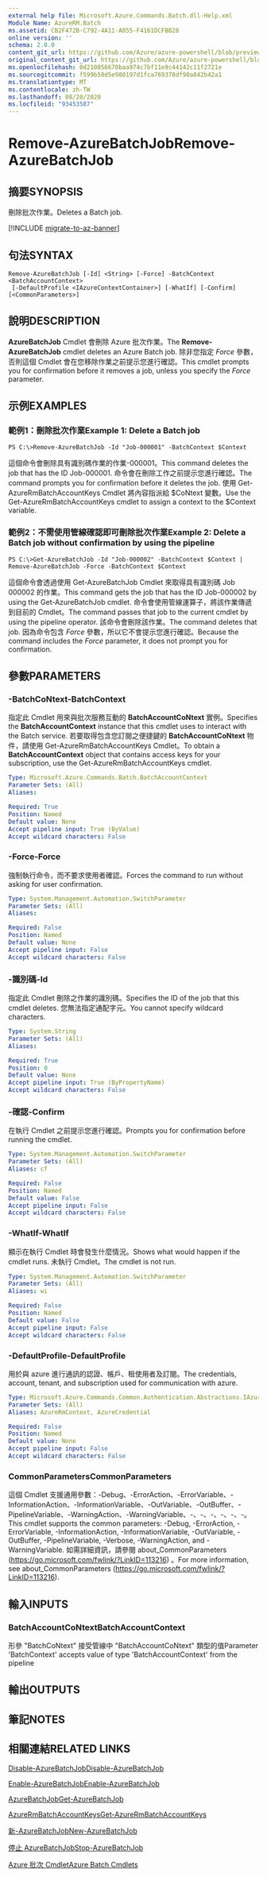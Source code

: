 ```yaml
---
external help file: Microsoft.Azure.Commands.Batch.dll-Help.xml
Module Name: AzureRM.Batch
ms.assetid: CB2F472B-C792-4A11-A055-F4161DCFBB28
online version: ''
schema: 2.0.0
content_git_url: https://github.com/Azure/azure-powershell/blob/preview/src/ResourceManager/AzureBatch/Commands.Batch/help/Remove-AzureBatchJob.md
original_content_git_url: https://github.com/Azure/azure-powershell/blob/preview/src/ResourceManager/AzureBatch/Commands.Batch/help/Remove-AzureBatchJob.md
ms.openlocfilehash: 0d210056670baa974c7bf11e9c44142c11f2721e
ms.sourcegitcommit: f599b50d5e980197d1fca769378df90a842b42a1
ms.translationtype: MT
ms.contentlocale: zh-TW
ms.lasthandoff: 08/20/2020
ms.locfileid: "93453587"
---
```

# <span data-ttu-id="d719c-101">Remove-AzureBatchJob</span><span class="sxs-lookup"><span data-stu-id="d719c-101">Remove-AzureBatchJob</span></span>

## <span data-ttu-id="d719c-102">摘要</span><span class="sxs-lookup"><span data-stu-id="d719c-102">SYNOPSIS</span></span>
<span data-ttu-id="d719c-103">刪除批次作業。</span><span class="sxs-lookup"><span data-stu-id="d719c-103">Deletes a Batch job.</span></span>

[!INCLUDE [migrate-to-az-banner](../../includes/migrate-to-az-banner.md)]

## <span data-ttu-id="d719c-104">句法</span><span class="sxs-lookup"><span data-stu-id="d719c-104">SYNTAX</span></span>

```
Remove-AzureBatchJob [-Id] <String> [-Force] -BatchContext <BatchAccountContext>
 [-DefaultProfile <IAzureContextContainer>] [-WhatIf] [-Confirm] [<CommonParameters>]
```

## <span data-ttu-id="d719c-105">說明</span><span class="sxs-lookup"><span data-stu-id="d719c-105">DESCRIPTION</span></span>
<span data-ttu-id="d719c-106">**AzureBatchJob** Cmdlet 會刪除 Azure 批次作業。</span><span class="sxs-lookup"><span data-stu-id="d719c-106">The **Remove-AzureBatchJob** cmdlet deletes an Azure Batch job.</span></span>
<span data-ttu-id="d719c-107">除非您指定 *Force* 參數，否則這個 Cmdlet 會在您移除作業之前提示您進行確認。</span><span class="sxs-lookup"><span data-stu-id="d719c-107">This cmdlet prompts you for confirmation before it removes a job, unless you specify the *Force* parameter.</span></span>

## <span data-ttu-id="d719c-108">示例</span><span class="sxs-lookup"><span data-stu-id="d719c-108">EXAMPLES</span></span>

### <span data-ttu-id="d719c-109">範例1：刪除批次作業</span><span class="sxs-lookup"><span data-stu-id="d719c-109">Example 1: Delete a Batch job</span></span>
```
PS C:\>Remove-AzureBatchJob -Id "Job-000001" -BatchContext $Context
```

<span data-ttu-id="d719c-110">這個命令會刪除具有識別碼作業的作業-000001。</span><span class="sxs-lookup"><span data-stu-id="d719c-110">This command deletes the job that has the ID Job-000001.</span></span>
<span data-ttu-id="d719c-111">命令會在刪除工作之前提示您進行確認。</span><span class="sxs-lookup"><span data-stu-id="d719c-111">The command prompts you for confirmation before it deletes the job.</span></span>
<span data-ttu-id="d719c-112">使用 Get-AzureRmBatchAccountKeys Cmdlet 將內容指派給 $CoNtext 變數。</span><span class="sxs-lookup"><span data-stu-id="d719c-112">Use the Get-AzureRmBatchAccountKeys cmdlet to assign a context to the $Context variable.</span></span>

### <span data-ttu-id="d719c-113">範例2：不需使用管線確認即可刪除批次作業</span><span class="sxs-lookup"><span data-stu-id="d719c-113">Example 2: Delete a Batch job without confirmation by using the pipeline</span></span>
```
PS C:\>Get-AzureBatchJob -Id "Job-000002" -BatchContext $Context | Remove-AzureBatchJob -Force -BatchContext $Context
```

<span data-ttu-id="d719c-114">這個命令會透過使用 Get-AzureBatchJob Cmdlet 來取得具有識別碼 Job 000002 的作業。</span><span class="sxs-lookup"><span data-stu-id="d719c-114">This command gets the job that has the ID Job-000002 by using the Get-AzureBatchJob cmdlet.</span></span>
<span data-ttu-id="d719c-115">命令會使用管線運算子，將該作業傳遞到目前的 Cmdlet。</span><span class="sxs-lookup"><span data-stu-id="d719c-115">The command passes that job to the current cmdlet by using the pipeline operator.</span></span>
<span data-ttu-id="d719c-116">該命令會刪除該作業。</span><span class="sxs-lookup"><span data-stu-id="d719c-116">The command deletes that job.</span></span>
<span data-ttu-id="d719c-117">因為命令包含 *Force* 參數，所以它不會提示您進行確認。</span><span class="sxs-lookup"><span data-stu-id="d719c-117">Because the command includes the *Force* parameter, it does not prompt you for confirmation.</span></span>

## <span data-ttu-id="d719c-118">參數</span><span class="sxs-lookup"><span data-stu-id="d719c-118">PARAMETERS</span></span>

### <span data-ttu-id="d719c-119">-BatchCoNtext</span><span class="sxs-lookup"><span data-stu-id="d719c-119">-BatchContext</span></span>
<span data-ttu-id="d719c-120">指定此 Cmdlet 用來與批次服務互動的 **BatchAccountCoNtext** 實例。</span><span class="sxs-lookup"><span data-stu-id="d719c-120">Specifies the **BatchAccountContext** instance that this cmdlet uses to interact with the Batch service.</span></span>
<span data-ttu-id="d719c-121">若要取得包含您訂閱之便捷鍵的 **BatchAccountCoNtext** 物件，請使用 Get-AzureRmBatchAccountKeys Cmdlet。</span><span class="sxs-lookup"><span data-stu-id="d719c-121">To obtain a **BatchAccountContext** object that contains access keys for your subscription, use the Get-AzureRmBatchAccountKeys cmdlet.</span></span>

```yaml
Type: Microsoft.Azure.Commands.Batch.BatchAccountContext
Parameter Sets: (All)
Aliases: 

Required: True
Position: Named
Default value: None
Accept pipeline input: True (ByValue)
Accept wildcard characters: False
```

### <span data-ttu-id="d719c-122">-Force</span><span class="sxs-lookup"><span data-stu-id="d719c-122">-Force</span></span>
<span data-ttu-id="d719c-123">強制執行命令，而不要求使用者確認。</span><span class="sxs-lookup"><span data-stu-id="d719c-123">Forces the command to run without asking for user confirmation.</span></span>

```yaml
Type: System.Management.Automation.SwitchParameter
Parameter Sets: (All)
Aliases: 

Required: False
Position: Named
Default value: None
Accept pipeline input: False
Accept wildcard characters: False
```

### <span data-ttu-id="d719c-124">-識別碼</span><span class="sxs-lookup"><span data-stu-id="d719c-124">-Id</span></span>
<span data-ttu-id="d719c-125">指定此 Cmdlet 刪除之作業的識別碼。</span><span class="sxs-lookup"><span data-stu-id="d719c-125">Specifies the ID of the job that this cmdlet deletes.</span></span>
<span data-ttu-id="d719c-126">您無法指定通配字元。</span><span class="sxs-lookup"><span data-stu-id="d719c-126">You cannot specify wildcard characters.</span></span>

```yaml
Type: System.String
Parameter Sets: (All)
Aliases: 

Required: True
Position: 0
Default value: None
Accept pipeline input: True (ByPropertyName)
Accept wildcard characters: False
```

### <span data-ttu-id="d719c-127">-確認</span><span class="sxs-lookup"><span data-stu-id="d719c-127">-Confirm</span></span>
<span data-ttu-id="d719c-128">在執行 Cmdlet 之前提示您進行確認。</span><span class="sxs-lookup"><span data-stu-id="d719c-128">Prompts you for confirmation before running the cmdlet.</span></span>

```yaml
Type: System.Management.Automation.SwitchParameter
Parameter Sets: (All)
Aliases: cf

Required: False
Position: Named
Default value: False
Accept pipeline input: False
Accept wildcard characters: False
```

### <span data-ttu-id="d719c-129">-WhatIf</span><span class="sxs-lookup"><span data-stu-id="d719c-129">-WhatIf</span></span>
<span data-ttu-id="d719c-130">顯示在執行 Cmdlet 時會發生什麼情況。</span><span class="sxs-lookup"><span data-stu-id="d719c-130">Shows what would happen if the cmdlet runs.</span></span>
<span data-ttu-id="d719c-131">未執行 Cmdlet。</span><span class="sxs-lookup"><span data-stu-id="d719c-131">The cmdlet is not run.</span></span>

```yaml
Type: System.Management.Automation.SwitchParameter
Parameter Sets: (All)
Aliases: wi

Required: False
Position: Named
Default value: False
Accept pipeline input: False
Accept wildcard characters: False
```

### <span data-ttu-id="d719c-132">-DefaultProfile</span><span class="sxs-lookup"><span data-stu-id="d719c-132">-DefaultProfile</span></span>
<span data-ttu-id="d719c-133">用於與 azure 進行通訊的認證、帳戶、租使用者及訂閱。</span><span class="sxs-lookup"><span data-stu-id="d719c-133">The credentials, account, tenant, and subscription used for communication with azure.</span></span>

```yaml
Type: Microsoft.Azure.Commands.Common.Authentication.Abstractions.IAzureContextContainer
Parameter Sets: (All)
Aliases: AzureRmContext, AzureCredential

Required: False
Position: Named
Default value: None
Accept pipeline input: False
Accept wildcard characters: False
```

### <span data-ttu-id="d719c-134">CommonParameters</span><span class="sxs-lookup"><span data-stu-id="d719c-134">CommonParameters</span></span>
<span data-ttu-id="d719c-135">這個 Cmdlet 支援通用參數：-Debug、-ErrorAction、-ErrorVariable、-InformationAction、-InformationVariable、-OutVariable、-OutBuffer、-PipelineVariable、-WarningAction、-WarningVariable、-、-、-、-、-、-。</span><span class="sxs-lookup"><span data-stu-id="d719c-135">This cmdlet supports the common parameters: -Debug, -ErrorAction, -ErrorVariable, -InformationAction, -InformationVariable, -OutVariable, -OutBuffer, -PipelineVariable, -Verbose, -WarningAction, and -WarningVariable.</span></span> <span data-ttu-id="d719c-136">如需詳細資訊，請參閱 about_CommonParameters (https://go.microsoft.com/fwlink/?LinkID=113216) 。</span><span class="sxs-lookup"><span data-stu-id="d719c-136">For more information, see about_CommonParameters (https://go.microsoft.com/fwlink/?LinkID=113216).</span></span>

## <span data-ttu-id="d719c-137">輸入</span><span class="sxs-lookup"><span data-stu-id="d719c-137">INPUTS</span></span>

### <span data-ttu-id="d719c-138">BatchAccountCoNtext</span><span class="sxs-lookup"><span data-stu-id="d719c-138">BatchAccountContext</span></span>
<span data-ttu-id="d719c-139">形參 "BatchCoNtext" 接受管線中 "BatchAccountCoNtext" 類型的值</span><span class="sxs-lookup"><span data-stu-id="d719c-139">Parameter 'BatchContext' accepts value of type 'BatchAccountContext' from the pipeline</span></span>

## <span data-ttu-id="d719c-140">輸出</span><span class="sxs-lookup"><span data-stu-id="d719c-140">OUTPUTS</span></span>

## <span data-ttu-id="d719c-141">筆記</span><span class="sxs-lookup"><span data-stu-id="d719c-141">NOTES</span></span>

## <span data-ttu-id="d719c-142">相關連結</span><span class="sxs-lookup"><span data-stu-id="d719c-142">RELATED LINKS</span></span>

[<span data-ttu-id="d719c-143">Disable-AzureBatchJob</span><span class="sxs-lookup"><span data-stu-id="d719c-143">Disable-AzureBatchJob</span></span>](./Disable-AzureBatchJob.md)

[<span data-ttu-id="d719c-144">Enable-AzureBatchJob</span><span class="sxs-lookup"><span data-stu-id="d719c-144">Enable-AzureBatchJob</span></span>](./Enable-AzureBatchJob.md)

[<span data-ttu-id="d719c-145">AzureBatchJob</span><span class="sxs-lookup"><span data-stu-id="d719c-145">Get-AzureBatchJob</span></span>](./Get-AzureBatchJob.md)

[<span data-ttu-id="d719c-146">AzureRmBatchAccountKeys</span><span class="sxs-lookup"><span data-stu-id="d719c-146">Get-AzureRmBatchAccountKeys</span></span>](./Get-AzureRmBatchAccountKeys.md)

[<span data-ttu-id="d719c-147">新-AzureBatchJob</span><span class="sxs-lookup"><span data-stu-id="d719c-147">New-AzureBatchJob</span></span>](./New-AzureBatchJob.md)

[<span data-ttu-id="d719c-148">停止 AzureBatchJob</span><span class="sxs-lookup"><span data-stu-id="d719c-148">Stop-AzureBatchJob</span></span>](./Stop-AzureBatchJob.md)

[<span data-ttu-id="d719c-149">Azure 批次 Cmdlet</span><span class="sxs-lookup"><span data-stu-id="d719c-149">Azure Batch Cmdlets</span></span>](./AzureRM.Batch.md)


